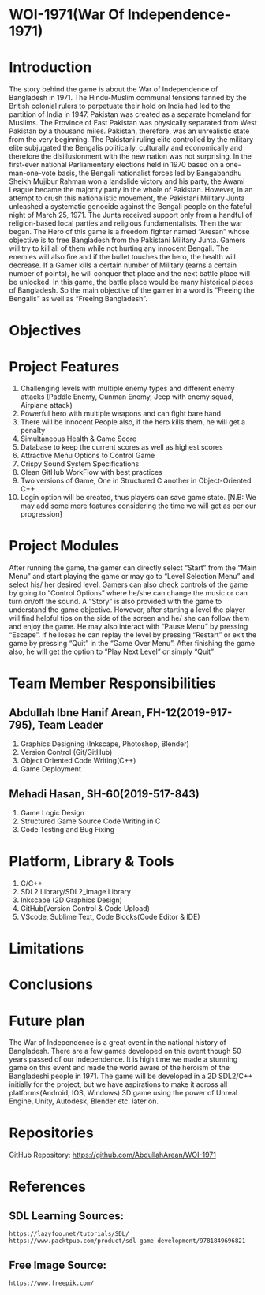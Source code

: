 # WOI-1971(War Of Independence-1971)

# Introduction
The story behind the game is about the War of Independence of Bangladesh in 1971. The Hindu-Muslim communal tensions fanned by the British colonial rulers to perpetuate their hold on India had led to the partition of India in 1947. Pakistan was created as a separate homeland for Muslims. The Province of East Pakistan was physically separated from West Pakistan by a thousand miles. Pakistan, therefore, was an unrealistic state from the very beginning. The Pakistani ruling elite controlled by the military elite subjugated the Bengalis politically, culturally and economically and therefore the disillusionment with the new nation was not surprising. In the first-ever national Parliamentary elections held in 1970 based on a one-man-one-vote basis, the Bengali nationalist forces led by Bangabandhu Sheikh Mujibur Rahman won a landslide victory and his party, the Awami League became the majority party in the whole of Pakistan. However, in an attempt to crush this nationalistic movement, the Pakistani Military Junta unleashed a systematic genocide against the Bengali people on the fateful night of March 25, 1971. The Junta received support only from a handful of religion-based local parties and religious fundamentalists.
Then the war began.
The Hero of this game is a freedom fighter named “Aresan” whose objective is to free Bangladesh from the Pakistani Military Junta. Gamers will try to kill all of them while not hurting any innocent Bengali. The enemies will also fire and if the bullet touches the hero, the health will decrease. If a Gamer kills a certain number of Military (earns a certain number of points), he will conquer that place and the next battle place will be unlocked. In this game, the battle place would be many historical places of Bangladesh. So the main objective of the gamer in a word is “Freeing the Bengalis” as well as “Freeing Bangladesh”.

# Objectives

# Project Features
  1. Challenging levels with multiple enemy types and different enemy attacks (Paddle Enemy, Gunman Enemy, Jeep with enemy squad, Airplane attack)
  2. Powerful hero with multiple weapons and  can fight bare hand
  3. There will be innocent People also, if the hero kills them, he will get a penalty
  4. Simultaneous Health & Game Score
  5. Database to keep the current scores as well as highest scores
  6. Attractive Menu Options to Control Game
  7. Crispy Sound System Specifications
  8. Clean GitHub WorkFlow with best practices
  9. Two versions of Game, One in Structured C another in Object-Oriented C++
  10. Login option will be created, thus players can save game state.
[N.B: We may add some more features considering the time we will get as per our progression]

# Project Modules
After running the game, the gamer can directly select “Start” from the “Main Menu” and start playing the game or may go to “Level Selection Menu” and select his/ her desired level. Gamers can also check controls of the game by going to “Control Options” where he/she can change the music or can turn on/off the sound. A “Story” is also provided with the game to understand the game objective. However, after starting a level the player will find helpful tips on the side of the screen and he/ she can follow them and enjoy the game. He may also interact with “Pause Menu” by pressing “Escape”. If he loses he can replay the level by pressing “Restart” or exit the game by pressing “Quit” in the “Game Over Menu”. After finishing the game also, he will get the option to “Play Next Level” or simply “Quit”

# Team Member Responsibilities
## Abdullah Ibne Hanif Arean, FH-12(2019-917-795), Team Leader
  1. Graphics Designing  (Inkscape, Photoshop, Blender)
  2. Version Control (Git/GitHub)
  3. Object Oriented Code Writing(C++)
  4. Game Deployment
## Mehadi Hasan, SH-60(2019-517-843)
  1. Game Logic Design
  2. Structured Game Source Code Writing in C
  3. Code Testing and Bug Fixing    
# Platform, Library & Tools
  1. C/C++
  2. SDL2 Library/SDL2_image Library
  3. Inkscape (2D Graphics Design)
  4. GitHub(Version Control & Code Upload)
  5. VScode, Sublime Text, Code Blocks(Code Editor & IDE)

# Limitations

# Conclusions

# Future plan
The War of Independence is a great event in the national history of Bangladesh. There are a few games developed on this event though 50 years passed of our independence. It is high time we made a stunning game on this event and made the world aware of the heroism of the Bangladeshi people in 1971. The game will be developed in a 2D SDL2/C++ initially for the project, but we have aspirations to make it across all platforms(Android, IOS, Windows) 3D game using the power of Unreal Engine, Unity, Autodesk, Blender etc. later on.

# Repositories
GitHub Repository: https://github.com/AbdullahArean/WOI-1971

# References
  ## SDL Learning Sources:
    https://lazyfoo.net/tutorials/SDL/
    https://www.packtpub.com/product/sdl-game-development/9781849696821
  ## Free Image Source: 
    https://www.freepik.com/
            

